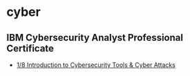 # cyber

## IBM Cybersecurity Analyst Professional Certificate

* [1/8 Introduction to Cybersecurity Tools & Cyber Attacks](https://github.com/odenipinedo/cyber/blob/main/IBM_Cybersecurity_Analyst_Professional_Certificate/1.%20Introduction_to_Cybersecurity_Tools_and_Cyber_Attacks.md)
